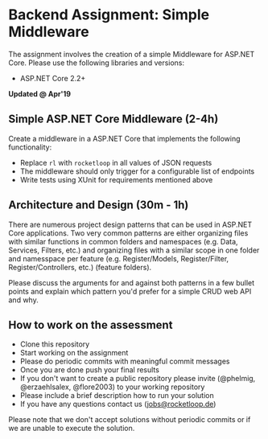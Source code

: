 # Backend Assignment: Simple Middleware

The assignment involves the creation of a simple Middleware for ASP.NET Core. Please use the following libraries and versions:

* ASP.NET Core 2.2+

**Updated @ Apr'19**

## Simple ASP.NET Core Middleware (2-4h)

Create a middleware in a ASP.NET Core that implements the following functionality:

* Replace `rl` with `rocketloop` in all values of JSON requests
* The middleware should only trigger for a configurable list of endpoints
* Write tests using XUnit for requirements mentioned above 

## Architecture and Design (30m - 1h)

There are numerous project design patterns that can be used in ASP.NET Core applications. Two very common patterns are either organizing files with similar functions in common folders and namespaces (e.g. Data, Services, Filters, etc.) and organizing files with a similar scope in one folder and namesspace per feature (e.g. Register/Models, Register/Filter, Register/Controllers, etc.) (feature folders). 

Please discuss the arguments for and against both patterns in a few bullet points and explain which pattern you'd prefer for a simple CRUD web API and why.

## How to work on the assessment

*   Clone this repository
*   Start working on the assignment
*   Please do periodic commits with meaningful commit messages
*   Once you are done push your final results
*   If you don't want to create a public repository please invite (@phelmig, @erzaehlsalex, @flore2003) to your working repository
*   Please include a brief description how to run your solution
*   If you have any questions contact us (jobs@rocketloop.de)

Please note that we don't accept solutions without periodic commits or if we are unable to execute the solution.

